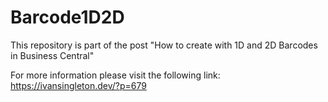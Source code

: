 # Barcode1D2D

This repository is part of the post "How to create with 1D and 2D Barcodes in Business Central"

For more information please visit the following link: https://ivansingleton.dev/?p=679
